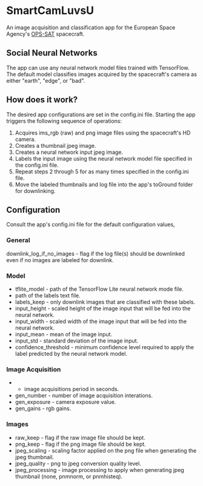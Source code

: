 # SmartCamLuvsU
An image acquisition and classification app for the European Space Agency's [OPS-SAT](https://www.esa.int/Enabling_Support/Operations/OPS-SAT_your_flying_laboratory) spacecraft.


## Social Neural Networks
The app can use any neural network model files trained with TensorFlow. The default model classifies images acquired by the spacecraft's camera as either "earth", "edge", or "bad". 

## How does it work?
The desired app configurations are set in the config.ini file. Starting the app triggers the following sequence of operations:

1. Acquires ims_rgb (raw) and png image files using the spacecraft's HD camera.
2. Creates a thumbnail jpeg image.
3. Creates a neural network input jpeg image.
4. Labels the input image using the neural network model file specified in the config.ini file.
5. Repeat steps 2 through 5 for as many times specified in the config.ini file.
6. Move the labeled thumbnails and log file into the app's toGround folder for downlinking.

## Configuration
Consult the app's config.ini file for the default configuration values,

### General
downlink_log_if_no_images - flag if the log file(s) should be downlinked even if no images are labeled for downlink.

### Model
- tflite_model - path of the TensorFlow Lite neural network mode file.
- path of the labels text file.
- labels_keep - only downlink images that are classified with these labels.
- input_height - scaled height of the image input that will be fed into the neural network.
- input_width - scaled width of the image input that will be fed into the neural network. 
- input_mean - mean of the image input.
- input_std - standard deviation of the image input.
- confidence_threshold - minimum confidence level required to apply the label predicted by the neural network model.

### Image Acquisition
-  - image acquisitions period in seconds.
- gen_number - number of image acquisition interations.
- gen_exposure - camera exposure value.
- gen_gains - rgb gains.

### Images
- raw_keep - flag if the raw image file should be kept.
- png_keep - flag if the png image file should be kept.
- jpeg_scaling - scaling factor applied on the png file when generating the jpeg thumbnail.
- jpeg_quality - png to jpeg conversion quality level.
- jpeg_processing - image processing to apply when generating jpeg thumbnail (none, pnmnorm, or pnmhisteq).
